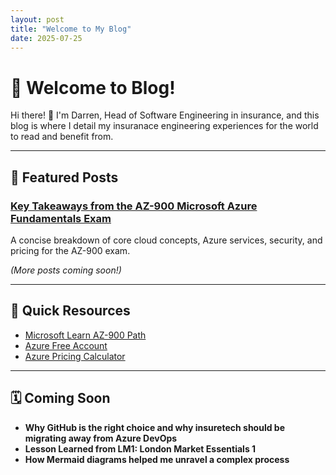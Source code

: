 ```yaml
---
layout: post
title: "Welcome to My Blog"
date: 2025-07-25
---
```


# 🌟 Welcome to Blog!

Hi there! 👋 I'm Darren, Head of Software Engineering in insurance, and this blog is where I detail my insuranace engineering experiences for the world to read and benefit from.

---

## 📌 Featured Posts

### [Key Takeaways from the AZ-900 Microsoft Azure Fundamentals Exam](_posts/2025-07-25-AZ900.md)  
A concise breakdown of core cloud concepts, Azure services, security, and pricing for the AZ-900 exam.  

*(More posts coming soon!)*

---

## 🔗 Quick Resources

- [Microsoft Learn AZ-900 Path](https://learn.microsoft.com/en-us/certifications/exams/az-900/)  
- [Azure Free Account](https://azure.microsoft.com/en-us/free/)  
- [Azure Pricing Calculator](https://azure.microsoft.com/en-us/pricing/calculator/)  

---

## 🗓️ Coming Soon

- **Why GitHub is the right choice and why insuretech should be migrating away from Azure DevOps**  
- **Lesson Learned from LM1: London Market Essentials 1**
- **How Mermaid diagrams helped me unravel a complex process**   


